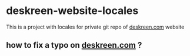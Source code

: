 # deskreen-website-locales
This is a project with locales for private git repo of [deskreen.com](https://deskreen.com) website

## how to fix a typo on [deskreen.com](https://deskreen.com) ?
